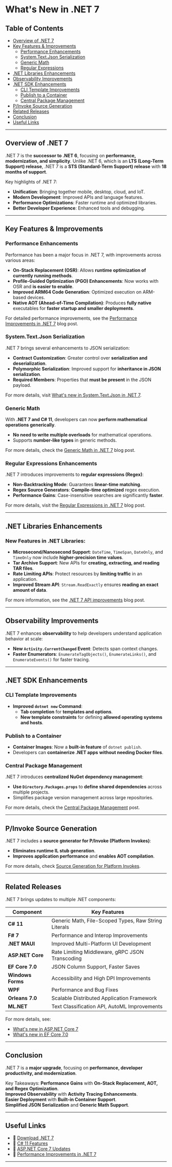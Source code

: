 # What's New in .NET 7

## Table of Contents
- [Overview of .NET 7](#overview-of-net-7)
- [Key Features & Improvements](#key-features--improvements)
  - [Performance Enhancements](#performance-enhancements)
  - [System.Text.Json Serialization](#systemtextjson-serialization)
  - [Generic Math](#generic-math)
  - [Regular Expressions](#regular-expressions)
- [.NET Libraries Enhancements](#net-libraries-enhancements)
- [Observability Improvements](#observability-improvements)
- [.NET SDK Enhancements](#net-sdk-enhancements)
  - [CLI Template Improvements](#cli-template-improvements)
  - [Publish to a Container](#publish-to-a-container)
  - [Central Package Management](#central-package-management)
- [P/Invoke Source Generation](#pinvoke-source-generation)
- [Related Releases](#related-releases)
- [Conclusion](#conclusion)
- [Useful Links](#useful-links)

---

## Overview of .NET 7
.NET 7 is the **successor to .NET 6**, focusing on **performance, modernization, and simplicity**. Unlike .NET 6, which is an **LTS (Long-Term Support) release**, .NET 7 is a **STS (Standard-Term Support) release** with **18 months of support**.

Key highlights of .NET 7:
- **Unification**: Bringing together mobile, desktop, cloud, and IoT.
- **Modern Development**: Improved APIs and language features.
- **Performance Optimizations**: Faster runtime and optimized libraries.
- **Better Developer Experience**: Enhanced tools and debugging.

---

## Key Features & Improvements

###  Performance Enhancements
Performance has been a major focus in .NET 7, with improvements across various areas:
- **On-Stack Replacement (OSR)**: Allows **runtime optimization of currently running methods**.
- **Profile-Guided Optimization (PGO) Enhancements**: Now works with OSR and **is easier to enable**.
- **Improved ARM64 Code Generation**: Optimized execution on ARM-based devices.
- **Native AOT (Ahead-of-Time Compilation)**: Produces **fully native** executables for **faster startup and smaller deployments**.

For detailed performance improvements, see the [Performance Improvements in .NET 7](https://devblogs.microsoft.com/dotnet/performance-improvements-in-net-7/) blog post.

### System.Text.Json Serialization
.NET 7 brings several enhancements to JSON serialization:
- **Contract Customization**: Greater control over **serialization and deserialization**.
- **Polymorphic Serialization**: Improved support for **inheritance in JSON serialization**.
- **Required Members**: Properties that **must be present** in the JSON payload.

For more details, visit [What's new in System.Text.Json in .NET 7](https://devblogs.microsoft.com/dotnet/whats-new-in-system-text-json-in-net-7/).

###  Generic Math
With **.NET 7 and C# 11**, developers can now **perform mathematical operations generically**. 
- **No need to write multiple overloads** for mathematical operations.
- Supports **number-like types** in generic methods.

For more details, check the [Generic Math in .NET 7](https://devblogs.microsoft.com/dotnet/introducing-generic-math-in-dotnet-7/) blog post.

###  Regular Expressions Enhancements
.NET 7 introduces improvements to **regular expressions (Regex)**:
- **Non-Backtracking Mode**: Guarantees **linear-time matching**.
- **Regex Source Generators**: **Compile-time optimized** regex execution.
- **Performance Gains**: Case-insensitive searches are significantly **faster**.

For more details, visit the [Regular Expressions in .NET 7](https://devblogs.microsoft.com/dotnet/regular-expressions-in-dotnet-7/) blog post.

---

##  .NET Libraries Enhancements
### **New Features in .NET Libraries**:
- **Microsecond/Nanosecond Support**: `DateTime`, `TimeSpan`, `DateOnly`, and `TimeOnly` now include **higher-precision time values**.
- **Tar Archive Support**: New APIs for **creating, extracting, and reading TAR files**.
- **Rate Limiting APIs**: Protect resources by **limiting traffic** in an application.
- **Improved Stream API**: `Stream.ReadExactly` ensures **reading an exact amount of data**.

For more information, see the [.NET 7 API improvements](https://devblogs.microsoft.com/dotnet/announcing-dotnet-7-api-improvements/) blog post.

---

##  Observability Improvements
.NET 7 enhances **observability** to help developers understand application behavior at scale:
- **New `Activity.CurrentChanged` Event**: Detects span context changes.
- **Faster Enumerators**: `EnumerateTagObjects()`, `EnumerateLinks()`, and `EnumerateEvents()` for faster tracing.

---

##  .NET SDK Enhancements

###  CLI Template Improvements
- **Improved `dotnet new` Command**:
  - **Tab completion** for **templates and options**.
  - **New template constraints** for defining **allowed operating systems and hosts**.

###  Publish to a Container
- **Container Images**: Now a **built-in feature** of `dotnet publish`.
- Developers can **containerize .NET apps** **without needing Docker files**.

###  Central Package Management
.NET 7 introduces **centralized NuGet dependency management**:
- **Use `Directory.Packages.props`** to **define shared dependencies** across multiple projects.
- Simplifies package version management across large repositories.

For more details, check the [Central Package Management](https://devblogs.microsoft.com/nuget/announcing-central-package-management/) post.

---

##  P/Invoke Source Generation
.NET 7 includes a **source generator for P/Invoke (Platform Invokes)**:
- **Eliminates runtime IL stub generation**.
- **Improves application performance** and **enables AOT compilation**.

For more details, check [Source Generation for Platform Invokes](https://devblogs.microsoft.com/dotnet/source-generation-for-platform-invokes/).

---

##  Related Releases
.NET 7 brings updates to multiple .NET components:

| Component        | Key Features |
|-----------------|--------------|
| **C# 11**       | Generic Math, File-Scoped Types, Raw String Literals |
| **F# 7**        | Performance and Interop Improvements |
| **.NET MAUI**   | Improved Multi-Platform UI Development |
| **ASP.NET Core**| Rate Limiting Middleware, gRPC JSON Transcoding |
| **EF Core 7.0** | JSON Column Support, Faster Saves |
| **Windows Forms** | Accessibility and High DPI Improvements |
| **WPF**         | Performance and Bug Fixes |
| **Orleans 7.0** | Scalable Distributed Application Framework |
| **ML.NET**      | Text Classification API, AutoML Improvements |

For more details, see:
- [What's new in ASP.NET Core 7](https://devblogs.microsoft.com/aspnet/whats-new-in-aspnet-core-7/)
- [What's new in EF Core 7.0](https://devblogs.microsoft.com/dotnet/whats-new-in-ef-core-7/)

---

##  Conclusion
.NET 7 is a **major upgrade**, focusing on **performance, developer productivity, and modernization**.

Key Takeaways:
 **Performance Gains** with **On-Stack Replacement, AOT, and Regex Optimization**.  
 **Improved Observability** with **Activity Tracing Enhancements**.  
 **Easier Deployment** with **Built-in Container Support**.  
 **Simplified JSON Serialization** and **Generic Math Support**.  

---

##  Useful Links
- 🔗 [Download .NET 7](https://dotnet.microsoft.com/en-us/download/dotnet/7.0)
- 🔗 [C# 11 Features](https://devblogs.microsoft.com/dotnet/csharp-11/)
- 🔗 [ASP.NET Core 7 Updates](https://devblogs.microsoft.com/aspnet/whats-new-in-aspnet-core-7/)
- 🔗 [Performance Improvements in .NET 7](https://devblogs.microsoft.com/dotnet/performance-improvements-in-net-7/)

---
